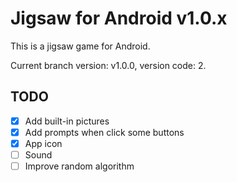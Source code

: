 # Jigsaw for Android v1.0.x

This is a jigsaw game for Android.

Current branch version: v1.0.0, version code: 2.

## TODO

- [x] Add built-in pictures
- [x] Add prompts when click some buttons
- [x] App icon
- [ ] Sound
- [ ] Improve random algorithm
